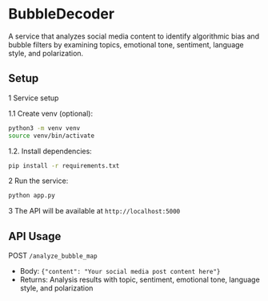 # BubbleDecoder

A service that analyzes social media content to identify algorithmic bias and bubble filters by examining topics, emotional tone, sentiment, language style, and polarization.

## Setup

1 Service setup

1.1 Create venv (optional):
```bash
python3 -m venv venv
source venv/bin/activate
```

1.2. Install dependencies:
```bash
pip install -r requirements.txt
```

2 Run the service:
```bash
python app.py
```

3 The API will be available at `http://localhost:5000`

## API Usage

POST `/analyze_bubble_map`
- Body: `{"content": "Your social media post content here"}`
- Returns: Analysis results with topic, sentiment, emotional tone, language style, and polarization 